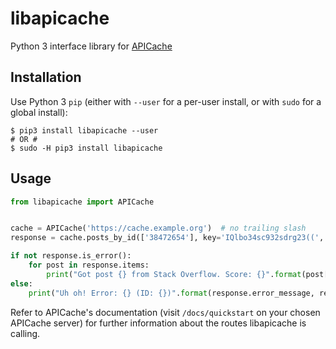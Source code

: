 # libapicache
Python 3 interface library for [APICache](https://github.com/SOBotics/apicache)

## Installation
Use Python 3 `pip` (either with `--user` for a per-user install, or with `sudo` for a global install):

    $ pip3 install libapicache --user
    # OR #
    $ sudo -H pip3 install libapicache
    
## Usage

```python
from libapicache import APICache


cache = APICache('https://cache.example.org')  # no trailing slash
response = cache.posts_by_id(['38472654'], key='IQlbo34sc932sdrg23((', site='stackoverflow.com')

if not response.is_error():
    for post in response.items:
        print("Got post {} from Stack Overflow. Score: {}".format(post['post_id'], post['score']))
else:
    print("Uh oh! Error: {} (ID: {})".format(response.error_message, response.error_id))
```

Refer to APICache's documentation (visit `/docs/quickstart` on your chosen APICache server) for further information
about the routes libapicache is calling.
